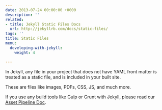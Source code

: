```yaml
---
date: 2013-07-24 00:00:00 +0000
description: ''
related:
- title: Jekyll Static Files Docs
  url: http://jekyllrb.com/docs/static-files/
tags: ''
title: Static Files
menu:
  developing-with-jekyll:
    weight: 4

---
```

In Jekyll, any file in your project that does not have YAML front matter is treated as a static file, and is included in your built site.

These are files like images, PDFs, CSS, JS, and much more.

If you use any build tools like Gulp or Grunt with Jekyll, please read our [Asset Pipeline Doc][1].

[1]: /docs/developing-with-jekyll/asset-pipeline
